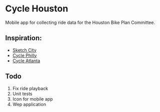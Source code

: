 # Cycle Houston

Mobile app for collecting ride data for the Houston Bike Plan Committee.

## Inspiration:
- [Sketch City](https://github.com/sketch-city/project-ideas/issues/25)
- [Cycle Philly](www.cyclephilly.org)
- [Cycle Atlanta](cycleatlanta.org)

## Todo
1. Fix ride playback
2. Unit tests
3. Icon for mobile app
4. Wep application